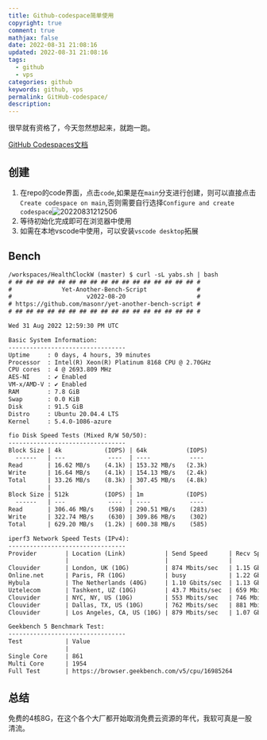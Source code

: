 ```yaml
---
title: Github-codespace简单使用
copyright: true
comment: true
mathjax: false
date: 2022-08-31 21:08:16
updated: 2022-08-31 21:08:16
tags:
  - github
  - vps
categories: github
keywords: github, vps
permalink: GitHub-codespace/
description:
---
```

很早就有资格了，今天忽然想起来，就跑一跑。

[GitHub Codespaces文档](https://docs.github.com/en/codespaces/getting-started/quickstart)

<!--more-->

## 创建

1. 在repo的code界面，点击`code`,如果是在`main`分支进行创建，则可以直接点击`Create codespace on main`,否则需要自行选择`Configure and create codespace`![20220831212506](https://cdn.zyha.cn/blog/20220831212506.png?x-oss-process=style/blog)
2. 等待初始化完成即可在浏览器中使用
3. 如需在本地vscode中使用，可以安装`vscode desktop`拓展

## Bench

```txt
/workspaces/HealthClockW (master) $ curl -sL yabs.sh | bash
# ## ## ## ## ## ## ## ## ## ## ## ## ## ## ## ## ## #
#              Yet-Another-Bench-Script              #
#                     v2022-08-20                    #
# https://github.com/masonr/yet-another-bench-script #
# ## ## ## ## ## ## ## ## ## ## ## ## ## ## ## ## ## #

Wed 31 Aug 2022 12:59:30 PM UTC

Basic System Information:
---------------------------------
Uptime     : 0 days, 4 hours, 39 minutes
Processor  : Intel(R) Xeon(R) Platinum 8168 CPU @ 2.70GHz
CPU cores  : 4 @ 2693.809 MHz
AES-NI     : ✔ Enabled
VM-x/AMD-V : ✔ Enabled
RAM        : 7.8 GiB
Swap       : 0.0 KiB
Disk       : 91.5 GiB
Distro     : Ubuntu 20.04.4 LTS
Kernel     : 5.4.0-1086-azure

fio Disk Speed Tests (Mixed R/W 50/50):
---------------------------------
Block Size | 4k            (IOPS) | 64k           (IOPS)
  ------   | ---            ----  | ----           ---- 
Read       | 16.62 MB/s    (4.1k) | 153.32 MB/s   (2.3k)
Write      | 16.64 MB/s    (4.1k) | 154.13 MB/s   (2.4k)
Total      | 33.26 MB/s    (8.3k) | 307.45 MB/s   (4.8k)
           |                      |                     
Block Size | 512k          (IOPS) | 1m            (IOPS)
  ------   | ---            ----  | ----           ---- 
Read       | 306.46 MB/s    (598) | 290.51 MB/s    (283)
Write      | 322.74 MB/s    (630) | 309.86 MB/s    (302)
Total      | 629.20 MB/s   (1.2k) | 600.38 MB/s    (585)

iperf3 Network Speed Tests (IPv4):
---------------------------------
Provider        | Location (Link)           | Send Speed      | Recv Speed     
                |                           |                 |                
Clouvider       | London, UK (10G)          | 874 Mbits/sec   | 1.15 Gbits/sec 
Online.net      | Paris, FR (10G)           | busy            | 1.22 Gbits/sec 
Hybula          | The Netherlands (40G)     | 1.10 Gbits/sec  | 1.13 Gbits/sec 
Uztelecom       | Tashkent, UZ (10G)        | 43.7 Mbits/sec  | 659 Mbits/sec  
Clouvider       | NYC, NY, US (10G)         | 553 Mbits/sec   | 746 Mbits/sec  
Clouvider       | Dallas, TX, US (10G)      | 762 Mbits/sec   | 881 Mbits/sec  
Clouvider       | Los Angeles, CA, US (10G) | 879 Mbits/sec   | 1.07 Gbits/sec 

Geekbench 5 Benchmark Test:
---------------------------------
Test            | Value                         
                |                               
Single Core     | 861                           
Multi Core      | 1954                          
Full Test       | https://browser.geekbench.com/v5/cpu/16985264
```

## 总结

免费的4核8G，在这个各个大厂都开始取消免费云资源的年代，我软可真是一股清流。
